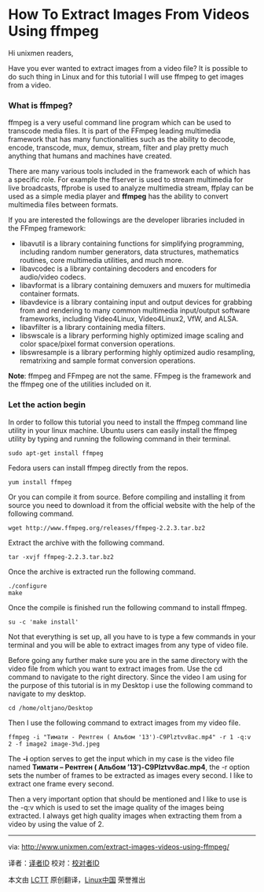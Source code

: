 How To Extract Images From Videos Using ffmpeg
================================================================================
Hi unixmen readers,

Have you ever wanted to extract images from a video file? It is possible to do such thing in Linux and for this tutorial I will use ffmpeg to get images from a video.

### What is ffmpeg? ###

ffmpeg is a very useful command line program which can be used to transcode media files. It is part of the FFmpeg leading multimedia framework that has many functionalities such as the ability to  decode, encode, transcode, mux, demux, stream, filter and play pretty much anything that humans and machines have created.

There are many various tools included in the framework each of which has a specific role. For example the ffserver is used to stream multimedia for live broadcasts, ffprobe is used to analyze multimedia stream, ffplay can be used as a simple media player and **ffmpeg** has the ability to convert multimedia files between formats.

If you are interested the followings are the developer libraries included in the FFmpeg framework:

- libavutil is a library containing functions for simplifying programming, including random number generators, data structures, mathematics routines, core multimedia utilities, and much more.
- libavcodec is a library containing decoders and encoders for audio/video codecs.
- libavformat is a library containing demuxers and muxers for multimedia container formats.
- libavdevice is a library containing input and output devices for grabbing from and rendering to many common multimedia input/output software frameworks, including Video4Linux, Video4Linux2, VfW, and ALSA.
- libavfilter is a library containing media filters.
- libswscale is a library performing highly optimized image scaling and color space/pixel format conversion operations.
- libswresample is a library performing highly optimized audio resampling, rematrixing and sample format conversion operations.

**Note**: ffmpeg and FFmpeg are not the same. FFmpeg is the framework and the ffmpeg one of the utilities included on it.

### Let the action begin ###

In order to follow this tutorial you need to install the ffmpeg command line utility in your linux machine. Ubuntu users can easily install the ffmpeg utility by typing and running the following command in their terminal.

    sudo apt-get install ffmpeg

Fedora users can install ffmpeg directly from the repos.

    yum install ffmpeg

Or you can compile it from source. Before compiling and installing it from source you need to download it from the official website with the help of the following command.

    wget http://www.ffmpeg.org/releases/ffmpeg-2.2.3.tar.bz2

Extract the archive with the following command.

    tar -xvjf ffmpeg-2.2.3.tar.bz2

Once the archive is extracted run the following command.

    ./configure
    make

Once the compile is finished run the following command to install ffmpeg.

    su -c 'make install'

Not that everything is set up, all you have to is type a few commands in your terminal and you will be able to extract images from any type of video file.

Before going any further make sure you are in the same directory with the video file from which you want to extract images from. Use the cd command to navigate to the right directory. Since the video I am using for the purpose of this tutorial is in my Desktop i use the following command to navigate to my desktop.

    cd /home/oltjano/Desktop

Then I use the following command to extract images from my video file.

    ffmpeg -i "Тимати - Рентген ( Альбом '13')-C9Plztvv8ac.mp4" -r 1 -q:v 2 -f image2 image-3%d.jpeg

The **-i** option serves to get the input which in my case is the video file named **Тимати – Рентген ( Альбом ’13′)-C9Plztvv8ac.mp4**, the -r option sets the number of frames to be extracted as images every second. I like to extract one frame every second.

Then a very important option that should be mentioned and I like to use is the -q:v which is used to set the image quality of the images being extracted. I always get high quality images when extracting them from a video by using the value of 2.

--------------------------------------------------------------------------------

via: http://www.unixmen.com/extract-images-videos-using-ffmpeg/

译者：[译者ID](https://github.com/译者ID) 校对：[校对者ID](https://github.com/校对者ID)

本文由 [LCTT](https://github.com/LCTT/TranslateProject) 原创翻译，[Linux中国](http://linux.cn/) 荣誉推出